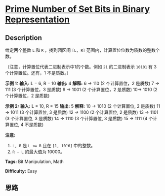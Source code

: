 # [Prime Number of Set Bits in Binary Representation][title]

## Description

给定两个整数 `L` 和 `R` ，找到闭区间 `[L, R]` 范围内，计算置位位数为质数的整数个数。

（注意，计算置位代表二进制表示中1的个数。例如 `21` 的二进制表示 `10101` 有 3 个计算置位。还有，1 不是质数。）

**示例 1:**
            **输入:** L = 6, R = 10    **输出:** 4    **解释:**    6 -> 110 (2 个计算置位，2 是质数)    7 -> 111 (3 个计算置位，3 是质数)    9 -> 1001 (2 个计算置位，2 是质数)    10-> 1010 (2 个计算置位，2 是质数)    

**示例 2:**
            **输入:** L = 10, R = 15    **输出:** 5    **解释:**    10 -> 1010 (2 个计算置位, 2 是质数)    11 -> 1011 (3 个计算置位, 3 是质数)    12 -> 1100 (2 个计算置位, 2 是质数)    13 -> 1101 (3 个计算置位, 3 是质数)    14 -> 1110 (3 个计算置位, 3 是质数)    15 -> 1111 (4 个计算置位, 4 不是质数)    

**注意:**

  1. `L, R` 是 `L <= R` 且在 `[1, 10^6]` 中的整数。
  2. `R - L` 的最大值为 10000。


**Tags:** Bit Manipulation, Math

**Difficulty:** Easy

## 思路

[title]: https://leetcode-cn.com/problems/prime-number-of-set-bits-in-binary-representation
